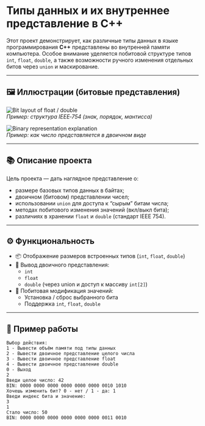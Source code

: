 # Типы данных и их внутреннее представление в C++

Этот проект демонстрирует, как различные типы данных в языке программирования **C++** представлены во внутренней памяти компьютера. Особое внимание уделяется побитовой структуре типов `int`, `float`, `double`, а также возможности ручного изменения отдельных битов через `union` и маскирование.

---

## 🖼 Иллюстрации (битовые представления)

![Bit layout of float / double](https://courses.grainger.illinois.edu/cs357/sp2020/assets/img/figs/ieee_single.png)  
*Пример: структура IEEE‑754 (знак, порядок, мантисса)*

![Binary representation explanation](https://cdn.hashnode.com/res/hashnode/image/upload/v1626436105370/WXrBDKpwD.png)  
*Пример: как число представляется в двоичном виде*

---

## 📚 Описание проекта

Цель проекта — дать наглядное представление о:

- размере базовых типов данных в байтах;  
- двоичном (битовом) представлении чисел;  
- использовании `union` для доступа к “сырым” битам числа;  
- методах побитового изменения значений (вкл/выкл бита);  
- различиях в хранении `float` и `double` (стандарт IEEE 754).

---

## ⚙️ Функциональность

- 📦 Отображение размеров встроенных типов (`int`, `float`, `double`)  
- 🔢 Вывод двоичного представления:  
  - `int`  
  - `float`  
  - `double` (через union и доступ к массиву `int[2]`)  
- 🧰 Побитовая модификация значений:  
  - Установка / сброс выбранного бита  
  - Поддержка `int`, `float`, `double`

---

## 📸 Пример работы

```text
Выбор действия:
1 - Вывести объём памяти под типы данных
2 - Вывести двоичное представление целого числа
3 - Вывести двоичное представление float
4 - Вывести двоичное представление double
0 - Выход
2
Введи целое число: 42  
BIN: 0000 0000 0000 0000 0000 0000 0010 1010  
Хочешь изменить бит? 0 - нет / 1 - да: 1  
Введи индекс бита и значение:
3
1  
Стало число: 50  
BIN: 0000 0000 0000 0000 0000 0000 0011 0010  
